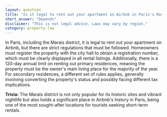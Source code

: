 ```yaml
---
layout: question
title: "Is it legal to rent out your apartment on Airbnb in Paris's Marais district?"
short_answer: "Depends"
disclaimer: "This is not legal advice. Laws may vary by region."
category: property-law
---
```

In Paris, including the Marais district, it is legal to rent out your apartment on Airbnb, but there are strict regulations that must be followed. Homeowners must register the property with the city hall to obtain a registration number, which must be clearly displayed in all rental listings. Additionally, there is a 120-day annual limit on renting out primary residences, meaning the property must be the owner's main living place for the majority of the year. For secondary residences, a different set of rules applies, generally involving converting the property's status and possibly facing different tax implications.

**Trivia:** The Marais district is not only popular for its historic sites and vibrant nightlife but also holds a significant place in Airbnb's history in Paris, being one of the most sought-after locations for tourists seeking short-term rentals.
